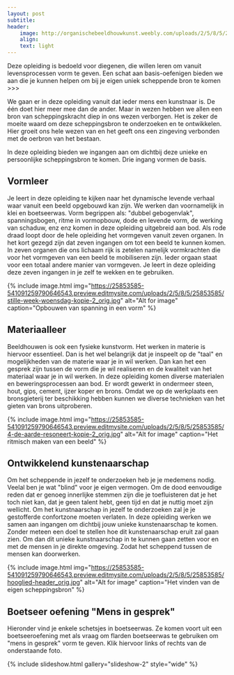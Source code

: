 ```yaml
---
layout: post
subtitle:
header:
    image: http://organischebeeldhouwkunst.weebly.com/uploads/2/5/8/5/25853585/maria_orig.jpg
    align:
    text: light
---
```

Deze opleiding is bedoeld voor diegenen, die willen leren om vanuit levensprocessen vorm te geven. Een schat aan basis-oefenigen bieden we aan die je kunnen helpen om bij je eigen uniek scheppende bron te komen >>>

We gaan er in deze opleiding vanuit dat ieder mens een kunstnaar is. De één doet hier meer mee dan de ander. Maar in wezen hebben we allen een bron van scheppingskracht diep in ons wezen verborgen. Het is zeker de moeite waard om deze scheppingsbron te onderzoeken en te ontwikkelen. Hier groeit ons hele wezen van en het geeft ons een zingeving verbonden met de oerbron van het bestaan.  

In deze opleiding bieden we ingangen aan om dichtbij deze unieke en persoonlijke scheppingsbron te komen.
Drie ingang vormen de basis.

## Vormleer
Je leert in deze opleiding te kijken naar het dynamische levende verhaal waar vanuit een beeld opgebouwd kan zijn.
We werken dan voornamelijk in klei en boetseerwas.
Vorm begrippen als: "dubbel gebogenvlak", spanningsbogen, ritme in vormopbouw, dode en levende vorm, de werking van schaduw, enz enz  komen in deze opleiding uitgebreid aan bod.
Als rode draad loopt door de hele opleiding het vormgeven vanuit zeven organen. In het kort gezegd zijn dat zeven ingangen om tot een beeld te kunnen komen. In zeven organen die ons lichaam rijk is zetelen namelijk vormkrachten die voor het vormgeven van een beeld te mobiliseren zijn. Ieder orgaan staat voor een totaal andere manier van vormgeven. Je leert in deze opleiding deze zeven ingangen in je zelf te wekken en te gebruiken.   

{% include image.html img="https://25853585-541091259790646543.preview.editmysite.com/uploads/2/5/8/5/25853585/stille-week-woensdag-kopie-2_orig.jpg" alt="Alt for image" caption="Opbouwen van spanning in een vorm" %}


## Materiaalleer
Beeldhouwen is ook een fysieke kunstvorm. Het werken in materie is hiervoor essentieel. Dan is het wel belangrijk dat je inspeelt op de "taal" en mogelijkheden van de materie waar je in wil werken. Dan kan het een gesprek zijn tussen de vorm die je wil realiseren en de kwaliteit van het materiaal waar je in wil werken. In deze opleiding komen diverse materialen en beweringsprocessen aan bod.
Er wordt gewerkt in ondermeer steen, hout, gips, cement, ijzer koper en brons. Omdat we op de werkplaats een bronsgieterij ter beschikking hebben kunnen we diverse technieken van het gieten van brons uitproberen.

{% include image.html img="https://25853585-541091259790646543.preview.editmysite.com/uploads/2/5/8/5/25853585/4-de-aarde-resoneert-kopie-2_orig.jpg" alt="Alt for image" caption="Het ritmisch maken van een beeld" %}

## Ontwikkelend kunstenaarschap
Om het scheppende in jezelf te onderzoeken heb je je medemens nodig. Veelal ben je wat "blind" voor je eigen vermogen. Om de dood eenvoudige reden dat er genoeg innerlijke stemmen zijn die je toefluisteren dat je het toch niet kan, dat je geen talent hebt, geen tijd en dat je nuttig moet zijn wellicht. 
Om het kunstnaarschap in jezelf te onderzoeken zal je je gestofferde confortzone moeten verlaten.
In deze opleiding werken we samen aan ingangen om dichtbij jouw unieke kunstenaarschap te komen. Zonder meteen een doel te stellen hoe dit kunstenaarschap eruit zal gaan zien.
Om dan dit unieke kunstnaarschap in te kunnen gaan zetten voor en met de mensen in je direkte omgeving. Zodat het scheppend tussen de mensen kan doorwerken.


{% include image.html img="https://25853585-541091259790646543.preview.editmysite.com/uploads/2/5/8/5/25853585/hooglied-header_orig.jpg" alt="Alt for image" caption="Het vinden van de eigen scheppingsbron" %}






## Boetseer oefening "Mens in gesprek"  

Hieronder vind je enkele schetsjes in boetseerwas. Ze komen voort uit een boetseeroefening met als vraag om flarden boetseerwas te gebruiken om "mens in gesprek" vorm te geven.
Klik hiervoor links of rechts van de onderstaande foto.

{% include slideshow.html gallery="slideshow-2" style="wide" %}
